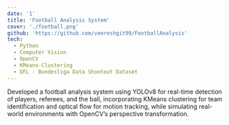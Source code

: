 ```yaml
---
date: '1'
title: 'Football Analysis System'
cover: './football.png'
github: 'https://github.com/veereshgit99/FootballAnalysis'
tech:
  - Python
  - Computer Vision
  - OpenCV
  - KMeans-Clustering
  - DFL - Bundesliga Data Shootout Dataset
---
```



Developed a football analysis system using YOLOv8 for real-time detection of players, referees, and the ball, incorporating KMeans clustering for team identification and optical flow for motion tracking, while simulating real-world environments with OpenCV’s perspective transformation.
